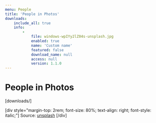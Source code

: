 ```yaml
---
menu: People
title: 'People in Photos'
downloads:
    include_all: true
    info:
        -
            file: windows-wpIYy2lZ04s-unsplash.jpg
            enabled: true
            name: 'Custom name'
            featured: false
            download_name: null
            access: null
            version: 1.1.0
---
```


# People in Photos

[downloads/]

[div style="margin-top: 2rem; font-size: 80%; text-align: right; font-style: italic;"]
Source: [unsplash](https://unsplash.com/?target=_blank)
[/div]

